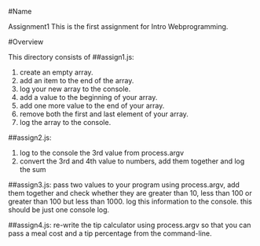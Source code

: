 #Name

Assignment1 
This is the first assignment for Intro Webprogramming.

#Overview

This directory consists of
##assign1.js:
1. create an empty array.
2. add an item to the end of the array.
3. log your new array to the console.
4. add a value to the beginning of your array.
5. add one more value to the end of your array.
6. remove both the first and last element of your array.  
7. log the array to the console.

##assign2.js:
1. log to the console the 3rd value from process.argv
2. convert the 3rd and 4th value to numbers, add them together and log the sum

##assign3.js:
pass two values to your program using process.argv, add them together and check whether they are greater than 10, 
less than 100 or greater than 100 but less than 1000. log this information to the console. this should be just one console log.

##assign4.js:
re-write the tip calculator using process.argv so that you can pass a meal cost and a tip percentage from the command-line.

